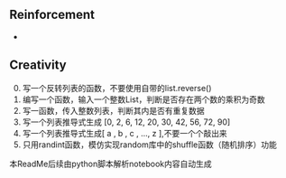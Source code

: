 ## Reinforcement
- 

## Creativity
0. 写一个反转列表的函数，不要使用自带的list.reverse()
0. 编写一个函数，输入一个整数List，判断是否存在两个数的乘积为奇数
0. 写一函数，传入整数列表，判断其内是否有重复数据
0. 写一个列表推导式生成 [0, 2, 6, 12, 20, 30, 42, 56, 72, 90]
0. 写一个列表推导式生成[ a , b , c , ..., z ],不要一个个敲出来
0. 只用randint函数，模仿实现random库中的shuffle函数（随机排序）功能


本ReadMe后续由python脚本解析notebook内容自动生成